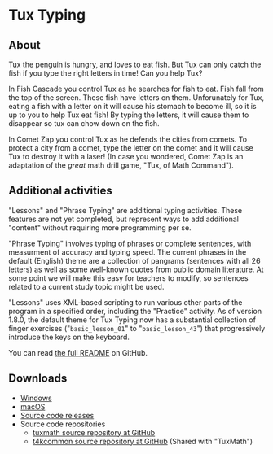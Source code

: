 # Tux Typing

## About

Tux the penguin is hungry, and loves to eat fish. But Tux can only catch the fish if you type the right letters in time! Can you help Tux?

In Fish Cascade you control Tux as he searches for fish to eat. Fish fall from the top of the screen. These fish have letters on them.  Unforunately for Tux, eating a fish with a letter on it will cause his stomach to become ill, so it is up to you to help Tux eat fish!  By typing the letters, it will cause them to disappear so tux can chow down on the fish.

In Comet Zap you control Tux as he defends the cities from comets.  To protect a city from a comet, type the letter on the comet and it will cause Tux to destroy it with a laser! (In case you wondered, Comet Zap is an adaptation of the *great* math drill game, "Tux, of Math Command").

## Additional activities
  
"Lessons" and "Phrase Typing" are additional typing activities.  These features are not yet completed, but represent ways to add additional "content" without requiring more programming per se.

"Phrase Typing" involves typing of phrases or complete sentences, with measurment of accuracy and typing speed. The current phrases in the default (English) theme are a collection of pangrams (sentences with all 26 letters) as well as some well-known quotes from public domain literature. At some point we will make this easy for teachers to modify, so sentences related to a current study topic might be used.

"Lessons" uses XML-based scripting to run various other parts of the program in a specified order, including the "Practice" activity.  As of version 1.8.0, the default theme for Tux Typing now has a substantial collection of finger exercises ("`basic_lesson_01`" to "`basic_lesson_43`") that progressively introduce the keys on the keyboard.

You can read [the full README](https://github.com/tux4kids/tuxtype/blob/master/doc/README) on GitHub.

## Downloads

- [Windows](https://sourceforge.net/projects/tuxtype/files/tuxtype-win32/)
- [macOS](https://sourceforge.net/projects/tuxtype/files/tuxtype-mac/)
- [Source code releases](https://sourceforge.net/projects/tuxtype/files/tuxtype-source/)
- Source code repositories
  - [tuxmath source repository at GitHub](https://github.com/tux4kids/tuxtype)
  - [t4kcommon source repository at GitHub](https://github.com/tux4kids/t4kcommon) (Shared with "TuxMath")


